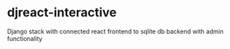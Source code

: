 # djreact-interactive
Django stack with connected react frontend to sqlite db backend with admin functionality
